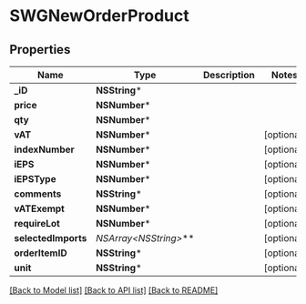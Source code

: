 # SWGNewOrderProduct

## Properties
Name | Type | Description | Notes
------------ | ------------- | ------------- | -------------
**_iD** | **NSString*** |  | 
**price** | **NSNumber*** |  | 
**qty** | **NSNumber*** |  | 
**vAT** | **NSNumber*** |  | [optional] 
**indexNumber** | **NSNumber*** |  | [optional] 
**iEPS** | **NSNumber*** |  | [optional] 
**iEPSType** | **NSNumber*** |  | [optional] 
**comments** | **NSString*** |  | [optional] 
**vATExempt** | **NSNumber*** |  | [optional] 
**requireLot** | **NSNumber*** |  | [optional] 
**selectedImports** | **NSArray&lt;NSString*&gt;*** |  | [optional] 
**orderItemID** | **NSString*** |  | [optional] 
**unit** | **NSString*** |  | [optional] 

[[Back to Model list]](../README.md#documentation-for-models) [[Back to API list]](../README.md#documentation-for-api-endpoints) [[Back to README]](../README.md)


